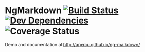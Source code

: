 NgMarkdown [![Build Status](https://travis-ci.org/Apercu/ng-markdown.svg?branch=master)](https://travis-ci.org/Apercu/ng-markdown) [![Dev Dependencies](https://david-dm.org/Apercu/ng-markdown/dev-status.svg)](https://david-dm.org/Apercu/ng-markdown#info=devDependencies) [![Coverage Status](https://img.shields.io/coveralls/Apercu/ng-markdown.svg)](https://coveralls.io/r/Apercu/ng-markdown)
========

Demo and documentation at http://apercu.github.io/ng-markdown/
